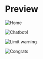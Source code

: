 # Preview

![Home](https://github.com/keremlevent/SmartUse/assets/92311846/7690f90e-9dec-4b0e-bf16-0d8b2423ec64)

![Chatbot4](https://github.com/keremlevent/SmartUse/assets/92311846/7fdc8c30-b44a-43d4-b533-9e0dedd352ca)

![Limit warning](https://github.com/keremlevent/SmartUse/assets/92311846/41f67c60-f348-4bb5-a667-1366ffa1c0cc)

![Congrats](https://github.com/keremlevent/SmartUse/assets/92311846/cea666a7-eb1c-4b56-83ab-3535dc972dd0)
